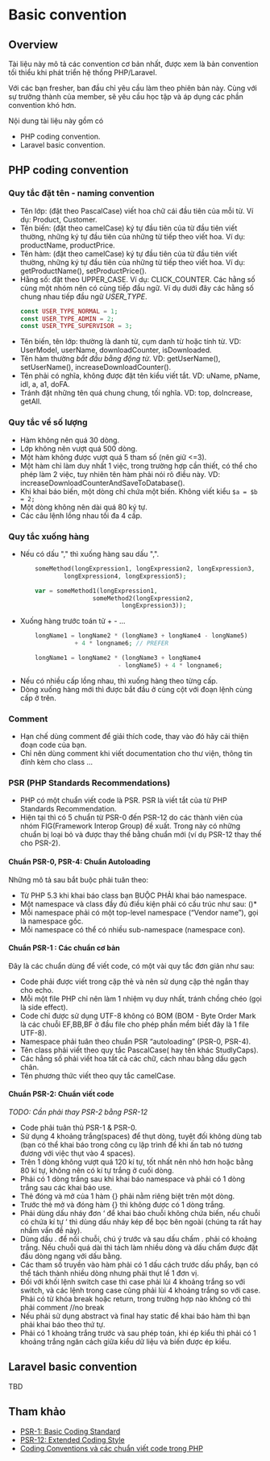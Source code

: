 # Basic convention

## Overview

Tài liệu này mô tả các convention cơ bản nhất, được xem là bản convention tối thiểu khi phát triển hệ thống PHP/Laravel.

Với các bạn fresher, ban đầu chỉ yêu cầu làm theo phiên bản này. Cùng với sự trưởng thành của member, sẽ yêu cầu học tập và áp dụng các phần convention khó hơn.

Nội dung tài liệu này gồm có
* PHP coding convention.
* Laravel basic convention.

## PHP coding convention

### Quy tắc đặt tên - naming convention

* Tên lớp: (đặt theo PascalCase) viết hoa chữ cái đầu tiên của mỗi từ.
    Ví dụ: Product, Customer.
* Tên biến: (đặt theo camelCase) ký tự đầu tiên của từ đầu tiên viết thường, những ký tự đầu tiên của những từ tiếp theo viết hoa.
    Ví dụ: productName, productPrice.
* Tên hàm: (đặt theo camelCase) ký tự đầu tiên của từ đầu tiên viết thường, những ký tự đầu tiên của những từ tiếp theo viết hoa.
    Ví dụ: getProductName(), setProductPrice().
* Hằng số: đặt theo UPPER_CASE. Ví dụ: CLICK_COUNTER. Các hằng số cùng một nhóm nên có cùng tiếp đầu ngữ. Ví dụ dưới đây các hằng số chung nhau tiếp đầu ngữ *USER_TYPE*.
    ```php
    const USER_TYPE_NORMAL = 1;
    const USER_TYPE_ADMIN = 2;
    const USER_TYPE_SUPERVISOR = 3;
    ```
* Tên biến, tên lớp: thường là danh từ, cụm danh từ hoặc tính từ. VD: UserModel, userName, downloadCounter, isDownloaded.
* Tên hàm thường *bắt đầu bằng động từ*. VD: getUserName(), setUserName(), increaseDownloadCounter().
* Tên phải có nghĩa, không được đặt tên kiểu viết tắt. VD: uName, pName, idl, a, a1, doFA.
* Tránh đặt những tên quá chung chung, tối nghĩa. VD: top, doIncrease, getAll.

### Quy tắc về số lượng

* Hàm không nên quá 30 dòng.
* Lớp không nên vượt quá 500 dòng.
* Một hàm không được vượt quá 5 tham số (nên giữ <=3).
* Một hàm chỉ làm duy nhất 1 việc, trong trường hợp cần thiết, có thể cho phép làm 2 việc, tuy nhiên tên hàm phải nói rõ điều này. VD: increaseDownloadCounterAndSaveToDatabase().
* Khi khai báo biến, một dòng chỉ chứa một biến. Không viết kiểu
    ```$a = $b = 2;```
* Một dòng không nên dài quá 80 ký tự.
* Các câu lệnh lồng nhau tối đa 4 cấp.

### Quy tắc xuống hàng

* Nếu có dấu "," thì xuống hàng sau dấu ",".
    ```php
        someMethod(longExpression1, longExpression2, longExpression3,
                longExpression4, longExpression5);

        var = someMethod1(longExpression1,
                        someMethod2(longExpression2,
                                longExpression3));
    ```
* Xuống hàng trước toán tử + - ...
    ```php
        longName1 = longName2 * (longName3 + longName4 - longName5)
                   + 4 * longname6; // PREFER

        longName1 = longName2 * (longName3 + longName4
                               - longName5) + 4 * longname6;
    ```
* Nếu có nhiều cấp lồng nhau, thì xuống hàng theo từng cấp.
* Dòng xuống hàng mới thì được bắt đầu ở cùng cột với đoạn lệnh cùng cấp ở trên.

### Comment

* Hạn chế dùng comment để giải thích code, thay vào đó hãy cải thiện đoạn code của bạn.
* Chỉ nên dùng comment khi viết documentation cho thư viện, thông tin đính kèm cho class …

### PSR (PHP Standards Recommendations)

* PHP có một chuẩn viết code là PSR. PSR là viết tắt của từ PHP Standards Recommendation.
* Hiện tại thì có 5 chuẩn từ PSR-0 đến PSR-12 do các thành viên của nhóm FIG(Framework Interop Group) đề xuất. Trong này có những chuẩn bị loại bỏ và được thay thế bằng chuẩn mới (ví dụ PSR-12 thay thế cho PSR-2).

#### Chuẩn PSR-0, PSR-4: Chuẩn Autoloading

Những mô tả sau bắt buộc phải tuân theo:

* Từ PHP 5.3 khi khai báo class bạn BUỘC PHẢI khai báo namespace.
* Một namespace và class đầy đủ điều kiện phải có cấu trúc như sau: <Vendor Name>(<Namespace>)*<Class Name>
* Mỗi namespace phải có một top-level namespace (“Vendor name”), gọi là namespace gốc.
* Mỗi namespace có thể có nhiều sub-namespace (namespace con).

#### Chuẩn PSR-1 : Các chuẩn cơ bản

Đây là các chuẩn dùng để viết code, có một vài quy tắc đơn giản như sau:

* Code phải được viết trong cặp thẻ <?php ?> và nên sử dụng cặp thẻ ngắn <?= ?> thay cho echo.
* Mỗi một file PHP chỉ nên làm 1 nhiệm vụ duy nhất, tránh chồng chéo (gọi là side effect).
* Code chỉ được sử dụng UTF-8 không có BOM (BOM - Byte Order Mark là các chuỗi EF,BB,BF ở đầu file cho phép phần mềm biết đây là 1 file UTF-8).
* Namespace phải tuân theo chuẩn PSR “autoloading” (PSR-0, PSR-4).
* Tên class phải viết theo quy tắc PascalCase( hay tên khác StudlyCaps).
* Các hẳng số phải viết hoa tất cả các chữ, cách nhau bằng dấu gạch chân.
* Tên phương thức viết theo quy tắc camelCase.

#### Chuẩn PSR-2: Chuẩn viết code
*TODO: Cần phải thay PSR-2 bằng PSR-12*

* Code phải tuân thủ PSR-1 & PSR-0.
* Sử dụng 4 khoảng trắng(spaces) để thụt dòng, tuyệt đối không dùng tab (bạn có thể khai báo trong công cụ lập trình để khi ấn tab nó tương đương với việc thụt vào 4 spaces).
* Trên 1 dòng không vượt quá 120 kí tự, tốt nhất nên nhỏ hơn hoặc bằng 80 kí tự, không nên có kí tự trắng ở cuối dòng.
* Phải có 1 dòng trắng sau khi khai báo namespace và phải có 1 dòng trắng sau các khai báo use.
* Thẻ đóng và mở của 1 hàm {} phải nằm riêng biệt trên một dòng.
* Trước thẻ mở và đóng hàm {} thì không được có 1 dòng trắng.
* Phải dùng dấu nháy đơn ‘ để khai báo chuỗi không chứa biến, nếu chuỗi có chứa kí tự ‘ thì dùng dấu nháy kép để bọc bên ngoài (chúng ta rất hay nhầm vấn đề này).
* Dùng dấu . để nối chuỗi, chú ý trước và sau dấu chấm . phải có khoảng trắng. Nếu chuỗi quá dài thì tách làm nhiều dòng và dấu chấm được đặt đầu dòng ngang với dấu bằng.
* Các tham số truyền vào hàm phải có 1 dấu cách trước dấu phẩy, bạn có thể tách thành nhiều dòng nhưng phải thụt lề 1 đơn vị.
* Đối với khối lệnh switch case thì case phải lùi 4 khoảng trắng so với switch, và các lệnh trong case cũng phải lùi 4 khoảng trắng so với case. Phải có từ khóa break hoặc return, trong trường hợp nào không có thì phải comment //no break
* Nếu phải sử dụng abstract và final hay static để khai báo hàm thì bạn phải khai báo theo thứ tự.
* Phải có 1 khoảng trắng trước và sau phép toán, khi ép kiểu thì phải có 1 khoảng trắng ngăn cách giữa kiểu dữ liệu và biến được ép kiểu.

## Laravel basic convention

TBD

## Tham khảo

* [PSR-1: Basic Coding Standard](https://www.php-fig.org/psr/psr-1/)
* [PSR-12: Extended Coding Style](https://www.php-fig.org/psr/psr-12/)
* [Coding Conventions và các chuẩn viết code trong PHP](https://viblo.asia/p/coding-conventions-va-cac-chuan-viet-code-trong-php-naQZRbrGZvx)
